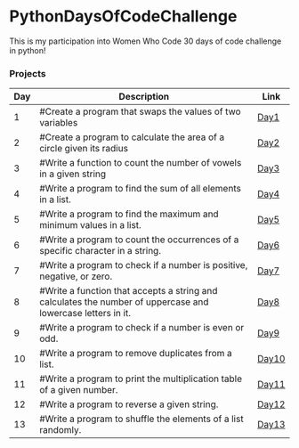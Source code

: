 # PythonDaysOfCodeChallenge

This is my participation into Women Who Code 30 days of code challenge in python!

### Projects

| Day | Description                                                          | Link                                                                                          |
| --- | -------------------------------------------------------------------- | --------------------------------------------------------------------------------------------- |
| 1   | #Create a program that swaps the values of two variables             | <a href="https://github.com/staceyjf/WWW_python_challenge/blob/main/challenges/challenge1.py">Day1</a> |
| 2   | #Create a program to calculate the area of a circle given its radius | <a href="https://github.com/staceyjf/WWW_python_challenge/blob/main/challenges/challenge2.py">Day2</a> |
| 3   | #Write a function to count the number of vowels in a given string | <a href="https://github.com/staceyjf/WWW_python_challenge/blob/main/challenges/challenge3.py">Day3</a> |
| 4   | #Write a program to find the sum of all elements in a list. | <a href="https://github.com/staceyjf/WWW_python_challenge/blob/main/challenges/challenge4.py">Day4</a> |
| 5  | #Write a program to find the maximum and minimum values in a list. | <a href="https://github.com/staceyjf/WWW_python_challenge/blob/main/challenges/challenge5.py">Day5</a> |
| 6   | #Write a program to count the occurrences of a specific character in a string. | <a href="https://github.com/staceyjf/WWW_python_challenge/blob/main/challenges/challenge6.py">Day6</a> |
| 7   | #Write a program to check if a number is positive, negative, or zero. | <a href="https://github.com/staceyjf/WWW_python_challenge/blob/main/challenges/challenge7.py">Day7</a> |
| 8  | #Write a function that accepts a string and calculates the number of uppercase and lowercase letters in it. | <a href="https://github.com/staceyjf/WWW_python_challenge/blob/main/challenges/challenge8.py">Day8</a> |
| 9 | #Write a program to check if a number is even or odd. | <a href="https://github.com/staceyjf/WWW_python_challenge/blob/main/challenges/challenge9.py">Day9</a> |
| 10 | #Write a program to remove duplicates from a list. | <a href="https://github.com/staceyjf/WWW_python_challenge/blob/main/challenges/challenge10.py">Day10</a> |
| 11  | #Write a program to print the multiplication table of a given number. | <a href="https://github.com/staceyjf/WWW_python_challenge/blob/main/challenges/challenge11.py">Day11</a> |
| 12  | #Write a program to reverse a given string. | <a href="https://github.com/staceyjf/WWW_python_challenge/blob/main/challenges/challenge12.py">Day12</a> |
| 13  | #Write a program to shuffle the elements of a list randomly. | <a href="https://github.com/staceyjf/WWW_python_challenge/blob/main/challenges/challenge13.py">Day13</a> |